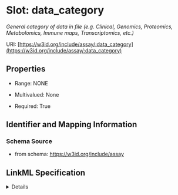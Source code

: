 # Slot: data_category
_General category of data in file (e.g. Clinical, Genomics, Proteomics, Metabolomics, Immune maps, Transcriptomics, etc.)_


URI: [https://w3id.org/include/assay/:data_category](https://w3id.org/include/assay/:data_category)



<!-- no inheritance hierarchy -->




## Properties

* Range: NONE
* Multivalued: None



* Required: True





## Identifier and Mapping Information







### Schema Source


* from schema: https://w3id.org/include/assay




## LinkML Specification

<details>
```yaml
name: data_category
definition_uri: include:data_category
description: General category of data in file (e.g. Clinical, Genomics, Proteomics,
  Metabolomics, Immune maps, Transcriptomics, etc.)
from_schema: https://w3id.org/include/assay
rank: 1000
alias: data_category
domain_of:
- DataFile
- DataFile
required: true

```
</details>